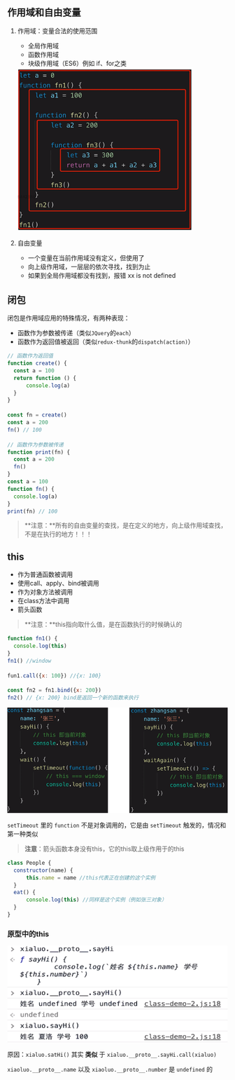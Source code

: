 ## 作用域和自由变量

1. 作用域：变量合法的使用范围

   - 全局作用域
   - 函数作用域
   - 块级作用域（ES6）例如 if、for之类

   <img src="res/image-20200216022106044.png" alt="image-20200216022106044" style="zoom:80%;" />

2. 自由变量
   - 一个变量在当前作用域没有定义，但使用了
   - 向上级作用域，一层层的依次寻找，找到为止
   - 如果到全局作用域都没有找到，报错 xx is not defined

## 闭包

闭包是作用域应用的特殊情况，有两种表现：

- 函数作为参数被传递（类似`JQuery`的`each`）
- 函数作为返回值被返回（类似`redux-thunk`的`dispatch(action)`）

```js
// 函数作为返回值
function create() {
  const a = 100
  return function () {
      console.log(a)
  }
}

const fn = create()
const a = 200
fn() // 100

// 函数作为参数被传递
function print(fn) {
  const a = 200
  fn()
}
const a = 100
function fn() {
  console.log(a)
}
print(fn) // 100
```

> **注意：**所有的自由变量的查找，是在定义的地方，向上级作用域查找，不是在执行的地方！！！

## this

- 作为普通函数被调用
- 使用call、apply、bind被调用
- 作为对象方法被调用
- 在class方法中调用
- 箭头函数

> **注意：**this指向取什么值，是在函数执行的时候确认的

```js
function fn1() {
  console.log(this)
}
fn1() //window

fun1.call({x: 100}) //{x: 100}

const fn2 = fn1.bind({x: 200})
fn2() // {x: 200} bind是返回一个新的函数来执行
```

![image-20200216024824876](res/image-20200216024824876.png)

`setTimeout` 里的 `function` 不是对象调用的，它是由 `setTimeout` 触发的，情况和第一种类似

> **注意**：箭头函数本身没有this，它的this取上级作用于的this

```js
class People {
  constructor(name) {
      this.name = name //this代表正在创建的这个实例
  }
  eat() {
      console.log(this) //同样是这个实例（例如张三对象）
  }
}
```

### 原型中的this

![image-20200216060216630](res/image-20200216060216630.png)

原因：`xialuo.satHi()` 其实 **类似** 于 `xialuo.__proto__.sayHi.call(xialuo)`

`xiaoluo.__proto__.name` 以及 `xiaoluo.__proto__.number` 是 `undefined` 的